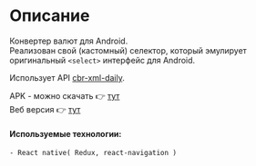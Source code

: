 
# Описание
Конвертер валют для Android.<br>
Реализован свой (кастомный) селектор, который эмулирует оригинальный `<select>` интерфейс для Android.

Использует API [cbr-xml-daily](https://www.cbr-xml-daily.ru/).

APK - можно скачать 👉 [тут](https://drive.google.com/file/d/13fWo103jZaFTeyZb9JmhofPXqW4liBSf/view?usp=sharing) <br>
Веб версия 👉 [тут](https://github.com/DavidSulava/currency-converter)

#### Используемые технологии:
```
- React native( Redux, react-navigation )
```


